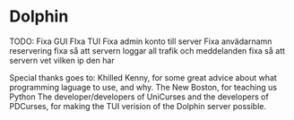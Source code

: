 # Dolphin
TODO:
Fixa GUI
FIxa TUI
Fixa admin konto till server
Fixa anvädarnamn reservering
fixa så att servern loggar all trafik och meddelanden
fixa så att servern vet vilken ip den har



Special thanks goes to:
Khilled Kenny, for some great advice about what programming laguage to use, and why.
The New Boston, for teaching us Python
The developer/developers of UniCurses and the developers of PDCurses, for making the TUI verision of the Dolphin server possible.
